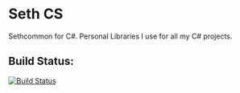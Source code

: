 # Seth CS 
Sethcommon for C#. Personal Libraries I use for all my C# projects.

## Build Status:
[![Build Status](https://travis-ci.org/xforever1313/sethcs.svg?branch=master)](https://travis-ci.org/xforever1313/sethcs)
